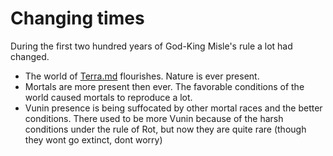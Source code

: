 # Changing times

During the first two hundred years of God-King Misle's rule a lot had changed.

- The world of [Terra.md](../Realms/Terra.md) flourishes. Nature is ever present.
- Mortals are more present then ever. The favorable conditions of the world caused mortals to reproduce a lot.
- Vunin presence is being suffocated by other mortal races and the better conditions. There used to be more Vunin because of the harsh conditions under the rule of Rot, but now they are quite rare (though they wont go extinct, dont worry)


